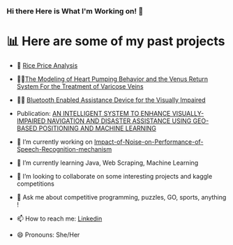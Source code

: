### Hi there Here is What I'm Working on! 👋
# 📊 Here are some of my past projects 
- 🍙 [Rice Price Analysis ](https://drive.google.com/file/d/1_R8D5N9FzIf96APzRsW93vrxSHx5S3Qm/view?usp=sharing)
- 🧑‍⚕️[The Modeling of Heart Pumping Behavior and the Venus Return System For the Treatment of Varicose Veins](https://drive.google.com/file/d/18aA1mhVNUN__k_KUmX39spyLwH6d_kER/view)
- 👩‍🦯 [Bluetooth Enabled Assistance Device for the Visually Impaired](https://drive.google.com/file/d/1O2B3j9nAwEOZjDeRMjlTvnh-6a-Lu9yD/view?usp=sharing)
- Publication: [AN INTELLIGENT SYSTEM TO ENHANCE VISUALLY-IMPAIRED NAVIGATION AND DISASTER ASSISTANCE USING GEO-BASED POSITIONING AND MACHINE LEARNING](https://aircconline.com/csit/papers/vol11/csit110907.pdf)

- 🔭 I’m currently working on [Impact-of-Noise-on-Performance-of-Speech-Recognition-mechanism](https://github.com/wliang11hua/Impact-of-Noise-on-Performance-of-Speech-Recognition-mechanism)
- 🌱 I’m currently learning Java, Web Scraping, Machine Learning
- 👯 I’m looking to collaborate on some interesting projects and kaggle competitions 
- 💬 Ask me about competitive programming, puzzles, GO, sports, anything !
- 📫 How to reach me: [Linkedin](https://www.linkedin.com/in/wenhua-liang-4922721a4/)
- 😄 Pronouns: She/Her
